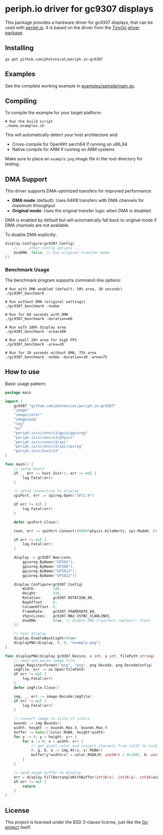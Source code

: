 # periph.io driver for gc9307 displays

This package provides a hardware driver for gc9307 displays, that can be used with [periph.io](https://periph.io/).
It is based on the driver from the [TinyGo](https://tinygo.org) [driver package](https://github.com/tinygo-org/drivers).


## Installing

```shell
go get github.com/photonicat/periph.io-gc9307
```

## Examples

See the complete working example in [examples/sample/main.go](examples/sample/main.go).

## Compiling

To compile the example for your target platform:

```shell
# Run the build script
./make_examples.sh
```

This will automatically detect your host architecture and:
- Cross-compile for OpenWrt aarch64 if running on x86_64
- Native compile for ARM if running on ARM systems

Make sure to place an `example.png` image file in the root directory for testing.

## DMA Support

This driver supports DMA-optimized transfers for improved performance:

- **DMA mode** (default): Uses 64KB transfers with DMA channels for maximum throughput
- **Original mode**: Uses the original transfer logic when DMA is disabled

DMA is enabled by default but will automatically fall back to original mode if DMA channels are not available.

To disable DMA explicitly:
```go
display.Configure(gc9307.Config{
    // ... other config options ...
    UseDMA: false, // Use original transfer mode
})
```

### Benchmark Usage

The benchmark program supports command-line options:

```shell
# Run with DMA enabled (default: 50% area, 30 seconds)
./gc9307_benchmark

# Run without DMA (original settings)
./gc9307_benchmark -nodma

# Run for 60 seconds with DMA
./gc9307_benchmark -duration=60

# Run with 100% display area
./gc9307_benchmark -area=100

# Run small 20% area for high FPS
./gc9307_benchmark -area=20

# Run for 10 seconds without DMA, 75% area
./gc9307_benchmark -nodma -duration=10 -area=75
```

## How to use

Basic usage pattern:

```go
package main

import (
	gc9307 "github.com/photonicat/periph.io-gc9307"
	"image"
	"image/color"
	"image/png"
	"log"
	"os"
	"periph.io/x/conn/v3/gpio/gpioreg"
	"periph.io/x/conn/v3/physic"
	"periph.io/x/conn/v3/spi"
	"periph.io/x/conn/v3/spi/spireg"
	"periph.io/x/host/v3"
)

func main() {
	// setup board
	if _, err := host.Init(); err != nil {
		log.Fatal(err)
	}

	// setup connection to display
	spiPort, err := spireg.Open("SPI1.0")

	if err != nil {
		log.Fatal(err)
	}

	defer spiPort.Close()

	conn, err := spiPort.Connect(80000*physic.KiloHertz, spi.Mode0, 8)

	if err != nil {
		log.Fatal(err)
	}

	display := gc9307.New(conn,
		gpioreg.ByName("GPIO3"),
		gpioreg.ByName("GPIO0"),
		gpioreg.ByName("GPIO13"),
		gpioreg.ByName("GPIO12"))

	display.Configure(gc9307.Config{
		Width:        240,
		Height:       320,
		Rotation:     gc9307.ROTATION_90,
		RowOffset:    0,
		ColumnOffset: 0,
		FrameRate:    gc9307.FRAMERATE_60,
		VSyncLines:   gc9307.MAX_VSYNC_SCANLINES,
		UseDMA:       true, // Enable DMA transfers (default: true)
	})

	// test display
	display.EnableBacklight(true)
	displayPNG(display, 0, 0, "example.png")
}

func displayPNG(display gc9307.Device, x int, y int, filePath string) {
	// read and parse image file
	image.RegisterFormat("png", "png", png.Decode, png.DecodeConfig)
	imgFile, err := os.Open(filePath)
	if err != nil {
		log.Fatal(err)
	}
	defer imgFile.Close()

	img, _, err := image.Decode(imgFile)
	if err != nil {
		log.Fatal(err)
	}

	// convert image to slice of colors
	bounds := img.Bounds()
	width, height := bounds.Max.X, bounds.Max.Y
	buffer := make([]color.RGBA, height*width)
	for y := 0; y < height; y++ {
		for x := 0; x < width; x++ {
			// get pixel color and convert channels from int32 to int8
			r, g, b, a := img.At(x, y).RGBA()
			buffer[y*width+x] = color.RGBA{R: uint8(r / 0x100), G: uint8(g / 0x100), B: uint8(b / 0x100), A: uint8(a / 0x100)}
		}
	}

	// send image buffer to display
	err = display.FillRectangleWithBuffer(int16(x), int16(y), int16(width), int16(height), buffer)
	if err != nil {
		return
	}
}
```

## License

This project is licensed under the BSD 3-clause license, just like the [Go project](https://golang.org/LICENSE) itself.
